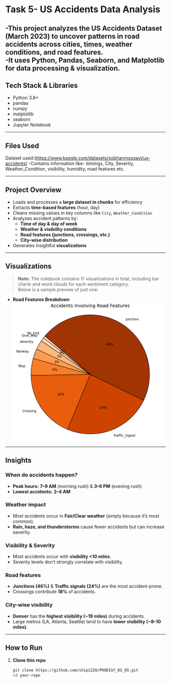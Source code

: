# Task 5- US Accidents Data Analysis  

-This project analyzes the **US Accidents Dataset (March 2023)** to uncover patterns in road accidents across cities, times, weather conditions, and road features.  
-It uses **Python, Pandas, Seaborn, and Matplotlib** for data processing & visualization.  
---
## Tech Stack & Libraries

- Python 3.8+  
- pandas
- numpy
- matplotlib 
- seaborn
- Jupyter Notebook
---

## Files Used
Dataset used:(https://www.kaggle.com/datasets/sobhanmoosavi/us-accidents)
-Contains information like- timimgs, City, Severity, Weather_Condition, visibility, humidity, road features etc.

---
## Project Overview  

- Loads and processes a **large dataset in chunks** for efficiency  
- Extracts **time-based features** (hour, day)  
- Cleans missing values in key columns like `City`, `Weather_Condition`  
- Analyzes accident patterns by:  
  - **Time of day & day of week**  
  - **Weather & visibility conditions**  
  - **Road features (junctions, crossings, etc.)**  
  - **City-wise distribution**  
- Generates insightful **visualizations**  

---
## Visualizations  
> **Note:** The notebook contains 11 visualizations in total, including bar charts and word clouds for each sentiment category.  
> Below is a sample preview of just one:

- **Road Features Breakdown**  
  ![Road Features](features.png)


---
## Insights  

### When do accidents happen?  
- **Peak hours:** **7–9 AM** (morning rush) & **3–6 PM** (evening rush)  
- **Lowest accidents:** **2–4 AM**  

### Weather impact  
- Most accidents occur in **Fair/Clear weather** (simply because it’s most common).  
- **Rain, haze, and thunderstorms** cause fewer accidents but can increase severity.  

### Visibility & Severity  
- Most accidents occur with **visibility <10 miles**.  
- Severity levels don’t strongly correlate with visibility.  

### Road features  
- **Junctions (46%)** & **Traffic signals (24%)** are the most accident-prone.  
- Crossings contribute **18%** of accidents.  

### City-wise visibility  
- **Denver** has the **highest visibility (~19 miles)** during accidents.  
- Large metros (LA, Atlanta, Seattle) tend to have **lower visibility (~8–10 miles)**.  

---



## How to Run  

1. **Clone this repo**  
   ```bash
   git clone https://github.com/ship1220/PRODIGY_DS_05.git
   cd your-repo
